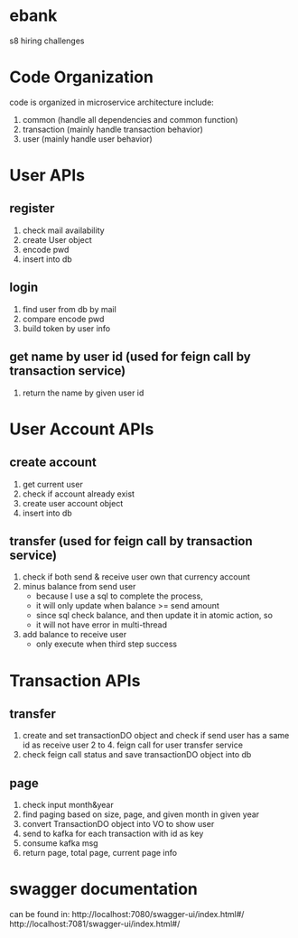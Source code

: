 # ebank
s8 hiring challenges

# Code Organization
code is organized in microservice architecture include:
1. common (handle all dependencies and common function)
2. transaction (mainly handle transaction behavior)
3. user (mainly handle user behavior)

# User APIs
## register
1. check mail availability
2. create User object
3. encode pwd
4. insert into db

## login
1. find user from db by mail
2. compare encode pwd
3. build token by user info

## get name by user id (used for feign call by transaction service)
1. return the name by given user id

# User Account APIs
## create account
1. get current user
2. check if account already exist
3. create user account object
4. insert into db

## transfer (used for feign call by transaction service)
1. check if both send & receive user own that currency account
2. minus balance from send user
    - because I use a sql to complete the process,
    - it will only update when balance >= send amount
    - since sql check balance, and then update it in atomic action, so
    - it will not have error in multi-thread
3. add balance to receive user
    - only execute when third step success

# Transaction APIs
## transfer
1. create and set transactionDO object and check if send user has a same id as receive user
   2 to 4. feign call for user transfer service
5. check feign call status and save transactionDO object into db

## page
1. check input month&year
2. find paging based on size, page, and given month in given year
3. convert TransactionDO object into VO to show user
4. send to kafka for each transaction with id as key
5. consume kafka msg
6. return page, total page, current page info


# swagger documentation
can be found in:
http://localhost:7080/swagger-ui/index.html#/
http://localhost:7081/swagger-ui/index.html#/


